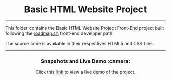 <!-- TITLE -->
<h1 align="center">
    Basic HTML Website Project
</h1>
<hr/>
<!-- TITLE -->

<!-- DESCRIPTION -->
This folder contains the Basic HTML Website Project Front-End project built following the <a href="https://roadmap.sh/">roadmap.sh<a/> front-end developer path.

The source code is available in their respectives HTML5 and CSS files.
<br/>

<hr/>
<!-- DESCRIPTION -->

<!-- PREVIEW AND DEMO -->
<h3 align="center">
  Snapshots and Live Demo :camera:
</h3>
<p align="center">
  Click this <a href="https://carlospigurina-basic-html-webpage.netlify.app">link</a> to view a live demo of the project.
</p>
<br>

<!-- PREVIEW AND DEMO -->
<br>
